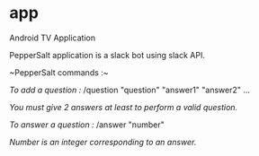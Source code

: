 # app
Android TV Application

PepperSalt application is a slack bot using slack API.

~PepperSalt commands :~

*To add a question :*
    /question "question" "answer1" "answer2" ...

_You must give 2 answers at least to perform a valid question._

*To answer a question :*
    /answer "number"

_Number is an integer corresponding to an answer._
